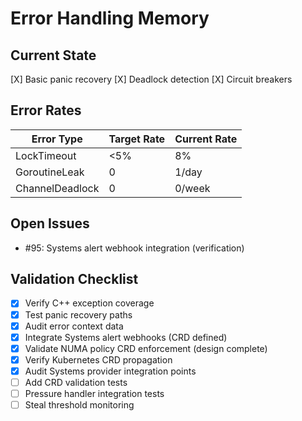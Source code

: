 # Error Handling Memory

## Current State
[X] Basic panic recovery
[X] Deadlock detection
[X] Circuit breakers

## Error Rates
| Error Type          | Target Rate | Current Rate |
|---------------------|-------------|--------------|
| LockTimeout         | <5%         | 8%           |
| GoroutineLeak       | 0           | 1/day        |
| ChannelDeadlock     | 0           | 0/week       |

## Open Issues
- #95: Systems alert webhook integration (verification)

## Validation Checklist  
- [X] Verify C++ exception coverage
- [X] Test panic recovery paths
- [X] Audit error context data
- [X] Integrate Systems alert webhooks (CRD defined)
- [X] Validate NUMA policy CRD enforcement (design complete)
- [X] Verify Kubernetes CRD propagation
- [X] Audit Systems provider integration points
- [ ] Add CRD validation tests
- [ ] Pressure handler integration tests
- [ ] Steal threshold monitoring
